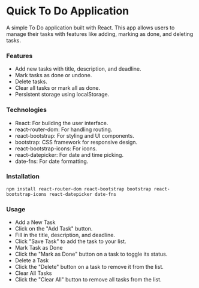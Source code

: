 # Quick To Do Application
A simple To Do application built with React. This app allows users to manage their tasks with features like adding, marking as done, and deleting tasks.

### Features
- Add new tasks with title, description, and deadline.
- Mark tasks as done or undone.
- Delete tasks.
- Clear all tasks or mark all as done.
- Persistent storage using localStorage.

### Technologies
- React: For building the user interface.
- react-router-dom: For handling routing.
- react-bootstrap: For styling and UI components.
- bootstrap: CSS framework for responsive design.
- react-bootstrap-icons: For icons.
- react-datepicker: For date and time picking.
- date-fns: For date formatting.

### Installation
```
npm install react-router-dom react-bootstrap bootstrap react-bootstrap-icons react-datepicker date-fns
```

### Usage
- Add a New Task
- Click on the "Add Task" button.
- Fill in the title, description, and deadline.
- Click "Save Task" to add the task to your list.
- Mark Task as Done
- Click the "Mark as Done" button on a task to toggle its status.
- Delete a Task
- Click the "Delete" button on a task to remove it from the list.
- Clear All Tasks
- Click the "Clear All" button to remove all tasks from the list.
